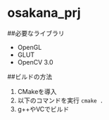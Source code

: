 ﻿# osakana_prj

##必要なライブラリ
* OpenGL
* GLUT
* OpenCV 3.0

##ビルドの方法
1. CMakeを導入
2. 以下のコマンドを実行
`cmake .`
3. g++やVCでビルド